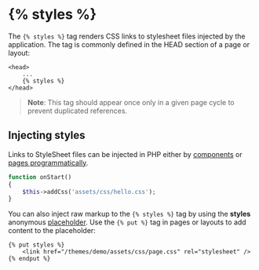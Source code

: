 # {% styles %}

The `{% styles %}` tag renders CSS links to stylesheet files injected by the application. The tag is commonly defined in the HEAD section of a page or layout:

```twig
<head>
    ...
    {% styles %}
</head>
```

> **Note**: This tag should appear once only in a given page cycle to prevent duplicated references.

## Injecting styles

Links to StyleSheet files can be injected in PHP either by [components](../plugin/components.md#oc-injecting-page-assets-with-components) or [pages programmatically](../cms/pages.md#oc-injecting-page-assets-programmatically).

```php
function onStart()
{
    $this->addCss('assets/css/hello.css');
}
```

You can also inject raw markup to the `{% styles %}` tag by using the **styles** anonymous [placeholder](../cms/layouts.md#oc-placeholders). Use the `{% put %}` tag in pages or layouts to add content to the placeholder:

```twig
{% put styles %}
    <link href="/themes/demo/assets/css/page.css" rel="stylesheet" />
{% endput %}
```
